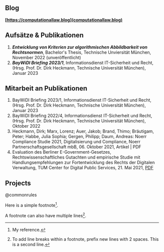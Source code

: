 

## Blog
**[https://computationallaw.blog](computationallaw.blog)**

## Aufsätze & Publikationen
1. ***Entwicklung von Kriterien zur algorithmischen Abbildbarkeit von Rechtsnormen***, Bachelor's Thesis, Technische Unviersität München, November 2022 (unveröffentlicht)
2. ***BayWiDI Briefing 2023/1***, Informationsdienst IT-Sicherheit und Recht, (Hrsg. Prof. Dr. Dirk Heckmann, Technische Universität München), Januar 2023

## Mitarbeit an Publikationen
1. BayWiDI Briefing 2023/1, Informationsdienst IT-Sicherheit und Recht, (Hrsg. Prof. Dr. Dirk Heckmann, Technische Universität München), Januar 2023
2. BayWiDI Briefing 2022/4, Informationsdienst IT-Sicherheit und Recht, (Hrsg. Prof. Dr. Dirk Heckmann, Technische Universität München), Oktober 2022
3. Heckmann, Dirk; Marx, Lorenz; Auer, Jakob; Brand, Thimo; Bräutigam, Peter; Habbe, Julia Sophia; Gergen, Philipp; Daum, Andreas: Noerr Compliance Studie 2021, Digitalisierung und Compliance, Noerr Partnerschaftsgesellschaft mbB, 06. Oktober 2021, Artikel | PDF
4. Evaluation des Berliner E-Government-Gesetzes, Rechtswissenschaftliches Gutachten und empirische Studie mit Handlungsempfehlungen zur Fortentwicklung des Rechts der Digitalen Verwaltung, TUM Center for Digital Public Services, 21. Mai 2021, [PDF](https://google.com)

## Projects

@commonrules

Here is a simple footnote[^1].

A footnote can also have multiple lines[^2].

[^1]: My reference.
[^2]: To add line breaks within a footnote, prefix new lines with 2 spaces.
  This is a second line.

